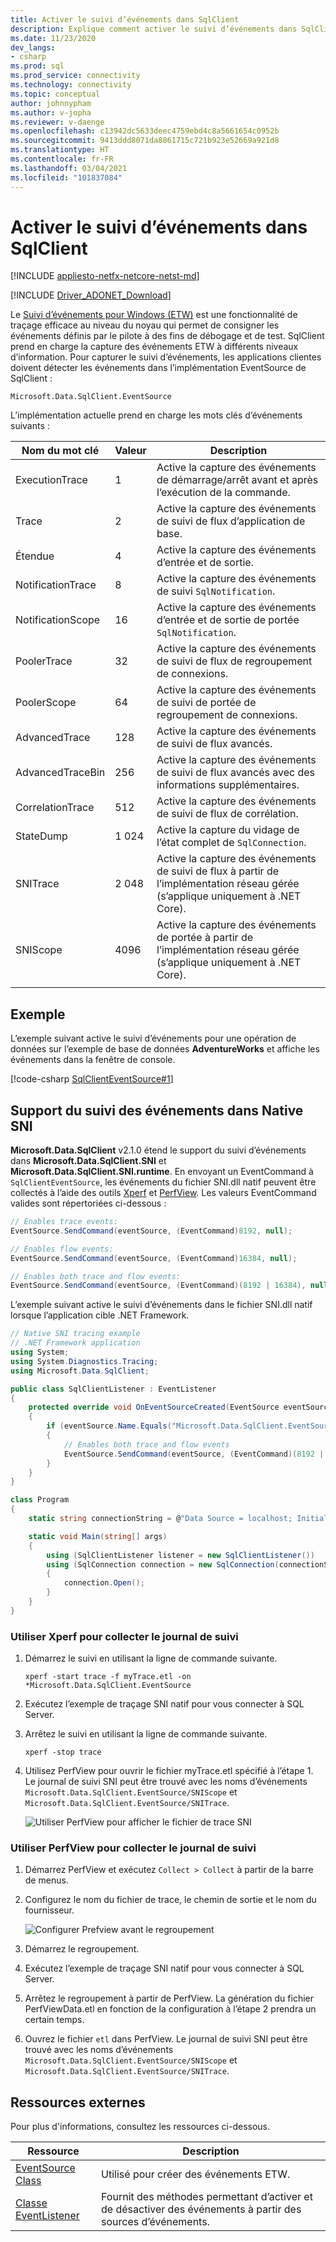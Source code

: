 ```yaml
---
title: Activer le suivi d’événements dans SqlClient
description: Explique comment activer le suivi d’événements dans SqlClient en implémentant un détecteur d’événements et comment accéder aux données des événements.
ms.date: 11/23/2020
dev_langs:
- csharp
ms.prod: sql
ms.prod_service: connectivity
ms.technology: connectivity
ms.topic: conceptual
author: johnnypham
ms.author: v-jopha
ms.reviewer: v-daenge
ms.openlocfilehash: c13942dc5633deec4759ebd4c8a5661654c0952b
ms.sourcegitcommit: 9413ddd8071da8861715c721b923e52669a921d8
ms.translationtype: HT
ms.contentlocale: fr-FR
ms.lasthandoff: 03/04/2021
ms.locfileid: "101837084"
---
```

# <a name="enable-event-tracing-in-sqlclient"></a>Activer le suivi d’événements dans SqlClient

[!INCLUDE [appliesto-netfx-netcore-netst-md](../../includes/appliesto-netfx-netcore-netst-md.md)]

[!INCLUDE [Driver_ADONET_Download](../../includes/driver_adonet_download.md)]

Le [Suivi d’événements pour Windows (ETW)](/windows/win32/etw/event-tracing-portal) est une fonctionnalité de traçage efficace au niveau du noyau qui permet de consigner les événements définis par le pilote à des fins de débogage et de test. SqlClient prend en charge la capture des événements ETW à différents niveaux d’information. Pour capturer le suivi d’événements, les applications clientes doivent détecter les événements dans l’implémentation EventSource de SqlClient :

```
Microsoft.Data.SqlClient.EventSource
```

L’implémentation actuelle prend en charge les mots clés d’événements suivants :

| Nom du mot clé | Valeur | Description |
| ------------ | ----- | ----------- |
| ExecutionTrace | 1 | Active la capture des événements de démarrage/arrêt avant et après l’exécution de la commande. |
| Trace | 2 | Active la capture des événements de suivi de flux d’application de base. |
| Étendue | 4 | Active la capture des événements d’entrée et de sortie. |
| NotificationTrace | 8 | Active la capture des événements de suivi `SqlNotification`. |
| NotificationScope | 16 | Active la capture des événements d’entrée et de sortie de portée `SqlNotification`. |
| PoolerTrace | 32 | Active la capture des événements de suivi de flux de regroupement de connexions. |
| PoolerScope | 64 | Active la capture des événements de suivi de portée de regroupement de connexions. |
| AdvancedTrace | 128 | Active la capture des événements de suivi de flux avancés. |
| AdvancedTraceBin  | 256 | Active la capture des événements de suivi de flux avancés avec des informations supplémentaires. |
| CorrelationTrace | 512 | Active la capture des événements de suivi de flux de corrélation. |
| StateDump | 1 024 | Active la capture du vidage de l’état complet de `SqlConnection`. |
| SNITrace | 2 048 | Active la capture des événements de suivi de flux à partir de l’implémentation réseau gérée (s’applique uniquement à .NET Core). |
| SNIScope | 4096 | Active la capture des événements de portée à partir de l’implémentation réseau gérée (s’applique uniquement à .NET Core). |
|||

## <a name="example"></a>Exemple

L’exemple suivant active le suivi d’événements pour une opération de données sur l’exemple de base de données **AdventureWorks** et affiche les événements dans la fenêtre de console.

[!code-csharp [SqlClientEventSource#1](~/../sqlclient/doc/samples/SqlClientEventSource.cs#1)]

## <a name="event-tracing-support-in-native-sni"></a>Support du suivi des événements dans Native SNI

**Microsoft.Data.SqlClient** v2.1.0 étend le support du suivi d’événements dans **Microsoft.Data.SqlClient.SNI** et **Microsoft.Data.SqlClient.SNI.runtime**. En envoyant un EventCommand à `SqlClientEventSource`, les événements du fichier SNI.dll natif peuvent être collectés à l’aide des outils [Xperf](/windows-hardware/test/wpt/) et [PerfView](https://github.com/microsoft/perfview). Les valeurs EventCommand valides sont répertoriées ci-dessous :

```cs
// Enables trace events:
EventSource.SendCommand(eventSource, (EventCommand)8192, null);

// Enables flow events:
EventSource.SendCommand(eventSource, (EventCommand)16384, null);

// Enables both trace and flow events:
EventSource.SendCommand(eventSource, (EventCommand)(8192 | 16384), null);
```

L’exemple suivant active le suivi d’événements dans le fichier SNI.dll natif lorsque l’application cible .NET Framework. 

```cs
// Native SNI tracing example
// .NET Framework application
using System;
using System.Diagnostics.Tracing;
using Microsoft.Data.SqlClient;

public class SqlClientListener : EventListener
{
    protected override void OnEventSourceCreated(EventSource eventSource)
    {
        if (eventSource.Name.Equals("Microsoft.Data.SqlClient.EventSource"))
        {
            // Enables both trace and flow events
            EventSource.SendCommand(eventSource, (EventCommand)(8192 | 16384), null);
        }
    }
}

class Program
{
    static string connectionString = @"Data Source = localhost; Initial Catalog = AdventureWorks;Integrated Security=true;";

    static void Main(string[] args)
    {
        using (SqlClientListener listener = new SqlClientListener())
        using (SqlConnection connection = new SqlConnection(connectionString))
        {
            connection.Open();
        }        
    }
}
```

### <a name="use-xperf-to-collect-trace-log"></a>Utiliser Xperf pour collecter le journal de suivi

1. Démarrez le suivi en utilisant la ligne de commande suivante.

   ```
   xperf -start trace -f myTrace.etl -on *Microsoft.Data.SqlClient.EventSource
   ```

2. Exécutez l’exemple de traçage SNI natif pour vous connecter à SQL Server.

3. Arrêtez le suivi en utilisant la ligne de commande suivante.

   ```
   xperf -stop trace
   ```

4. Utilisez PerfView pour ouvrir le fichier myTrace.etl spécifié à l’étape 1. Le journal de suivi SNI peut être trouvé avec les noms d’événements `Microsoft.Data.SqlClient.EventSource/SNIScope` et `Microsoft.Data.SqlClient.EventSource/SNITrace`.

   ![Utiliser PerfView pour afficher le fichier de trace SNI](media/view-event-trace-native-sni.png)


### <a name="use-perfview-to-collect-trace-log"></a>Utiliser PerfView pour collecter le journal de suivi

1. Démarrez PerfView et exécutez `Collect > Collect` à partir de la barre de menus.

2. Configurez le nom du fichier de trace, le chemin de sortie et le nom du fournisseur.

   ![Configurer Prefview avant le regroupement](media/collect-event-trace-native-sni.png)

3. Démarrez le regroupement.

4. Exécutez l’exemple de traçage SNI natif pour vous connecter à SQL Server.

5. Arrêtez le regroupement à partir de PerfView. La génération du fichier PerfViewData.etl en fonction de la configuration à l’étape 2 prendra un certain temps.

6. Ouvrez le fichier `etl` dans PerfView. Le journal de suivi SNI peut être trouvé avec les noms d’événements `Microsoft.Data.SqlClient.EventSource/SNIScope` et `Microsoft.Data.SqlClient.EventSource/SNITrace`.

## <a name="external-resources"></a>Ressources externes  

Pour plus d'informations, consultez les ressources ci-dessous.  
  
|Ressource|Description|  
|--------------|-----------------|  
|[EventSource Class](/dotnet/api/system.diagnostics.tracing.eventsource)|Utilisé pour créer des événements ETW.|
|[Classe EventListener](/dotnet/api/system.diagnostics.tracing.eventlistener)|Fournit des méthodes permettant d’activer et de désactiver des événements à partir des sources d’événements.|
